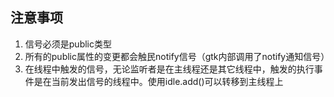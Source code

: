 ## 注意事项

1. 信号必须是public类型
2. 所有的public属性的变更都会触民notify信号（gtk内部调用了notify通知信号）
3. 在线程中触发的信号，无论监听者是在主线程还是其它线程中，触发的执行事件是在当前发出信号的线程中。使用idle.add()可以转移到主线程上
